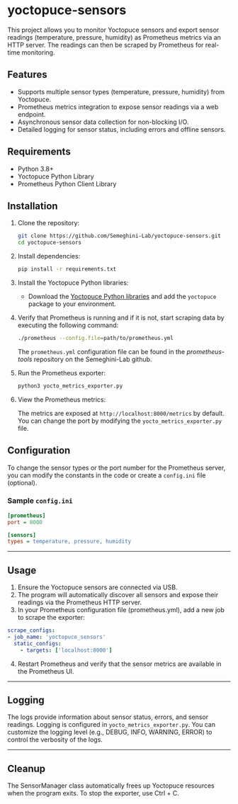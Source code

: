 # yoctopuce-sensors

This project allows you to monitor Yoctopuce sensors and export sensor readings (temperature, pressure, humidity) as Prometheus metrics via an HTTP server. The readings can then be scraped by Prometheus for real-time monitoring.

## Features

- Supports multiple sensor types (temperature, pressure, humidity) from Yoctopuce.
- Prometheus metrics integration to expose sensor readings via a web endpoint.
- Asynchronous sensor data collection for non-blocking I/O.
- Detailed logging for sensor status, including errors and offline sensors.

## Requirements

- Python 3.8+
- Yoctopuce Python Library
- Prometheus Python Client Library

## Installation

1. Clone the repository:

    ```bash
    git clone https://github.com/Semeghini-Lab/yoctopuce-sensors.git
    cd yoctopuce-sensors
    ```

2. Install dependencies:

    ```bash
    pip install -r requirements.txt
    ```

3. Install the Yoctopuce Python libraries:

    - Download the [Yoctopuce Python libraries](https://www.yoctopuce.com/EN/libraries.php) and add the `yoctopuce` package to your environment.
  
4. Verify that Prometheus is running and if it is not, start scraping data by executing the following command:

   ```bash
   ./prometheus --config.file=path/to/prometheus.yml
   ```
   The `prometheus.yml` configuration file can be found in the *prometheus-tools* repository on the Semeghini-Lab github.

5. Run the Prometheus exporter:

    ```bash
    python3 yocto_metrics_exporter.py
    ```

6. View the Prometheus metrics:

    The metrics are exposed at `http://localhost:8000/metrics` by default. You can change the port by modifying the `yocto_metrics_exporter.py` file.

## Configuration

To change the sensor types or the port number for the Prometheus server, you can modify the constants in the code or create a `config.ini` file (optional).

### Sample `config.ini`

```ini
[prometheus]
port = 8000

[sensors]
types = temperature, pressure, humidity
```

---

## Usage

1.	Ensure the Yoctopuce sensors are connected via USB.
2.	The program will automatically discover all sensors and expose their readings via the Prometheus HTTP server.
3.	In your Prometheus configuration file (prometheus.yml), add a new job to scrape the exporter:

  ```yaml
  scrape_configs:
  - job_name: 'yoctopuce_sensors'
    static_configs:
      - targets: ['localhost:8000']
  ```
4. Restart Prometheus and verify that the sensor metrics are available in the Prometheus UI.

---

## Logging

The logs provide information about sensor status, errors, and sensor readings. Logging is configured in `yocto_metrics_exporter.py`. You can customize the logging level (e.g., DEBUG, INFO, WARNING, ERROR) to control the verbosity of the logs.

---

## Cleanup

The SensorManager class automatically frees up Yoctopuce resources when the program exits. To stop the exporter, use Ctrl + C.
